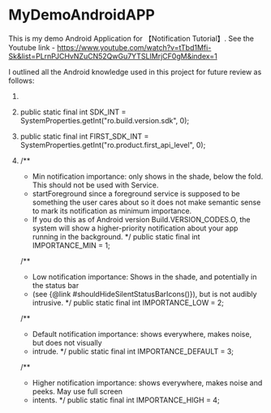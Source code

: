 # MyDemoAndroidAPP
This is my demo Android Application for 【Notification Tutorial】. See the Youtube link - https://www.youtube.com/watch?v=tTbd1Mfi-Sk&list=PLrnPJCHvNZuCN52QwGu7YTSLIMrjCF0gM&index=1

I outlined all the Android knowledge used in this project for future review as follows:
1.  <!-- Name of the method in this View's context to invoke when the view is
                 clicked. This name must correspond to a public method that takes
                 exactly one parameter of type View. For instance, if you specify
                 <code>android:onClick="sayHello"</code>, you must declare a
                 <code>public void sayHello(View v)</code> method of your context
                 (typically, your Activity). -->
     <attr name="onClick" format="string" />

2.  <!-- The SDK version of the software currently running on this hardware device. This value never changes while a device is booted, but it may increase when the hardware manufacturer provides an OTA update.
    Possible values are defined in Build.VERSION_CODES. -->
    public static final int SDK_INT = SystemProperties.getInt("ro.build.version.sdk", 0);

3.  <!-- The SDK version of the software that initially shipped on this hardware device. It never changes during the lifetime of the device, even when SDK_INT increases due to an OTA update.
    Possible values are defined in Build.VERSION_CODES. -->
    public static final int FIRST_SDK_INT = SystemProperties.getInt("ro.product.first_api_level", 0);

4.  /**
     * Min notification importance: only shows in the shade, below the fold. This should not be used with Service.
     * startForeground since a foreground service is supposed to be something the user cares about so it does not make semantic sense to mark its notification as minimum importance.
     * If you do this as of Android version Build.VERSION_CODES.O, the system will show a higher-priority notification about your app running in the background.
     */
     public static final int IMPORTANCE_MIN = 1;

    /**
     * Low notification importance: Shows in the shade, and potentially in the status bar
     * (see {@link #shouldHideSilentStatusBarIcons()}), but is not audibly intrusive.
     */
    public static final int IMPORTANCE_LOW = 2;

    /**
     * Default notification importance: shows everywhere, makes noise, but does not visually
     * intrude.
     */
    public static final int IMPORTANCE_DEFAULT = 3;

    /**
     * Higher notification importance: shows everywhere, makes noise and peeks. May use full screen
     * intents.
     */
    public static final int IMPORTANCE_HIGH = 4;